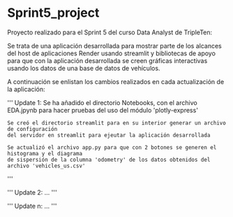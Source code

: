 # Sprint5_project
Proyecto realizado para el Sprint 5 del curso Data Analyst de TripleTen:

Se trata de una aplicación desarrollada para mostrar parte de los alcances del host de aplicaciones
Render usando streamlit y bibliotecas de apoyo para que con la aplicación desarrollada se creen
gráficas interactivas usando los datos de una base de datos de vehículos.

A continuación se enlistan los cambios realizados en cada actualización de la aplicación:

'''
Update 1:
    Se ha añadido el directorio Notebooks, con el archivo EDA.jpynb para hacer pruebas del uso del 
    módulo 'plotly-express'

    Se creó el directorio streamlit para en su interior generar un archivo de configuración
    del servidor en streamlit para ejeutar la aplicación desarrollada

    Se actualizó el archivo app.py para que con 2 botones se generen el histograma y el diagrama
    de sispersión de la columna 'odometry' de los datos obtenidos del archivo 'vehicles_us.csv'
'''

'''
Update 2:
    ...
'''

'''
Update n:
    ...
'''